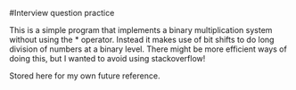 #Interview question practice

This is a simple program that implements a binary multiplication system without using the * operator. 
Instead it makes use of bit shifts to do long division of numbers at a binary level. There might be more efficient ways of doing this, but I wanted to avoid using stackoverflow!

Stored here for my own future reference.
